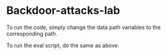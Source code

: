 # Backdoor-attacks-lab
To run the code, simply change the data path variables to the corresponding path.

To run the eval script, do the same as above.
